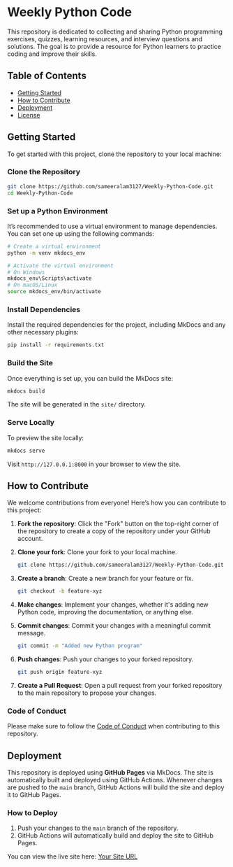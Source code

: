 # Weekly Python Code

This repository is dedicated to collecting and sharing Python programming exercises, quizzes, learning resources, and interview questions and solutions. The goal is to provide a resource for Python learners to practice coding and improve their skills.

## Table of Contents
- [Getting Started](#getting-started)
- [How to Contribute](#how-to-contribute)
- [Deployment](#deployment)
- [License](#license)

## Getting Started

To get started with this project, clone the repository to your local machine:

### Clone the Repository

```bash
git clone https://github.com/sameeralam3127/Weekly-Python-Code.git
cd Weekly-Python-Code

```

### Set up a Python Environment

It’s recommended to use a virtual environment to manage dependencies. You can set one up using the following commands:

```bash
# Create a virtual environment
python -m venv mkdocs_env

# Activate the virtual environment
# On Windows
mkdocs_env\Scripts\activate
# On macOS/Linux
source mkdocs_env/bin/activate
```

### Install Dependencies

Install the required dependencies for the project, including MkDocs and any other necessary plugins:

```bash
pip install -r requirements.txt
```

### Build the Site

Once everything is set up, you can build the MkDocs site:

```bash
mkdocs build
```

The site will be generated in the `site/` directory.

### Serve Locally

To preview the site locally:

```bash
mkdocs serve
```

Visit `http://127.0.0.1:8000` in your browser to view the site.

## How to Contribute

We welcome contributions from everyone! Here’s how you can contribute to this project:

1. **Fork the repository**: Click the "Fork" button on the top-right corner of the repository to create a copy of the repository under your GitHub account.
   
2. **Clone your fork**: Clone your fork to your local machine.

   ```bash
   git clone https://github.com/sameeralam3127/Weekly-Python-Code.git
   ```

3. **Create a branch**: Create a new branch for your feature or fix.

   ```bash
   git checkout -b feature-xyz
   ```

4. **Make changes**: Implement your changes, whether it's adding new Python code, improving the documentation, or anything else.

5. **Commit changes**: Commit your changes with a meaningful commit message.

   ```bash
   git commit -m "Added new Python program"
   ```

6. **Push changes**: Push your changes to your forked repository.

   ```bash
   git push origin feature-xyz
   ```

7. **Create a Pull Request**: Open a pull request from your forked repository to the main repository to propose your changes.

### Code of Conduct

Please make sure to follow the [Code of Conduct](CODE_OF_CONDUCT.md) when contributing to this repository.

## Deployment

This repository is deployed using **GitHub Pages** via MkDocs. The site is automatically built and deployed using GitHub Actions. Whenever changes are pushed to the `main` branch, GitHub Actions will build the site and deploy it to GitHub Pages.

### How to Deploy

1. Push your changes to the `main` branch of the repository.
2. GitHub Actions will automatically build and deploy the site to GitHub Pages.

You can view the live site here: [Your Site URL](https://sameeralam3127.github.io/Weekly-Python-Code/)








